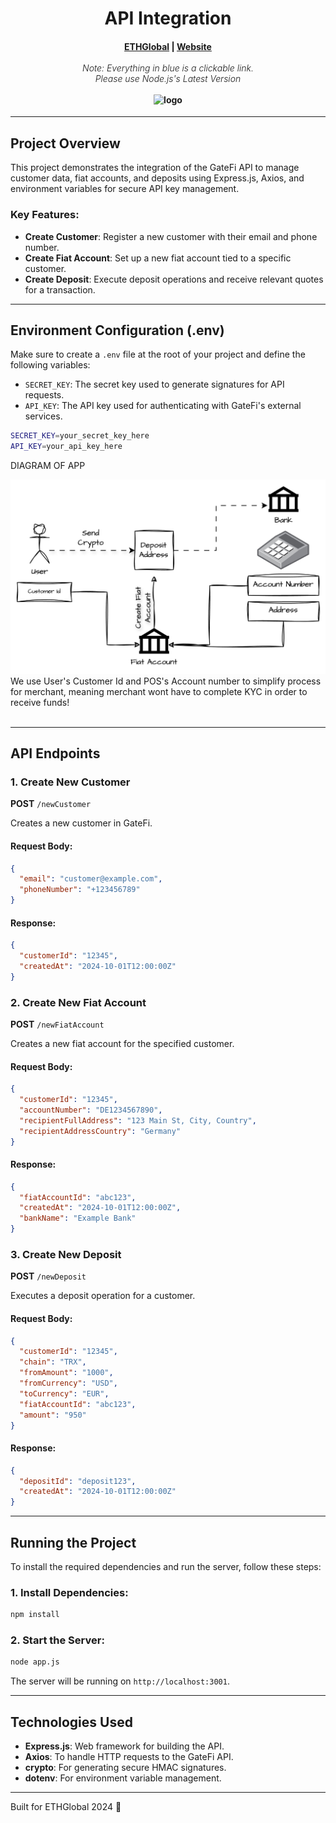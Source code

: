 
<h1 align="center">API Integration</h1>

<h4 align="center">
  <a href="https://ethglobal.com/">ETHGlobal</a> | <a href="https://ethglobal.com/">Website</a>
  <br><br>
  <span style="font-weight: 300; font-style: italic;">Note: Everything in blue is a clickable link.</span>
  <br>
  <span style="font-weight: 300; font-style: italic;">Please use Node.js's Latest Version</span>
  <br><br>
  <img src="assets/logo.jpeg" alt="logo">
</h4>

---

## Project Overview

This project demonstrates the integration of the GateFi API to manage customer data, fiat accounts, and deposits using Express.js, Axios, and environment variables for secure API key management.

### Key Features:
- **Create Customer**: Register a new customer with their email and phone number.
- **Create Fiat Account**: Set up a new fiat account tied to a specific customer.
- **Create Deposit**: Execute deposit operations and receive relevant quotes for a transaction.

---

## Environment Configuration (.env)

Make sure to create a `.env` file at the root of your project and define the following variables:

- `SECRET_KEY`: The secret key used to generate signatures for API requests.
- `API_KEY`: The API key used for authenticating with GateFi's external services.

```bash
SECRET_KEY=your_secret_key_here
API_KEY=your_api_key_here
```

DIAGRAM OF APP

  <img src="assets/diagram.jpg" alt="logo">

<br>
We use User's Customer Id and POS's Account number to simplify process for merchant, meaning merchant wont have to complete KYC in order to receive funds!
<br><br>


---

## API Endpoints


### 1. Create New Customer
**POST** `/newCustomer`

Creates a new customer in GateFi.

#### Request Body:
```json
{
  "email": "customer@example.com",
  "phoneNumber": "+123456789"
}
```

#### Response:
```json
{
  "customerId": "12345",
  "createdAt": "2024-10-01T12:00:00Z"
}
```

### 2. Create New Fiat Account
**POST** `/newFiatAccount`

Creates a new fiat account for the specified customer.

#### Request Body:
```json
{
  "customerId": "12345",
  "accountNumber": "DE1234567890",
  "recipientFullAddress": "123 Main St, City, Country",
  "recipientAddressCountry": "Germany"
}
```

#### Response:
```json
{
  "fiatAccountId": "abc123",
  "createdAt": "2024-10-01T12:00:00Z",
  "bankName": "Example Bank"
}
```

### 3. Create New Deposit
**POST** `/newDeposit`

Executes a deposit operation for a customer.

#### Request Body:
```json
{
  "customerId": "12345",
  "chain": "TRX",
  "fromAmount": "1000",
  "fromCurrency": "USD",
  "toCurrency": "EUR",
  "fiatAccountId": "abc123",
  "amount": "950"
}
```

#### Response:
```json
{
  "depositId": "deposit123",
  "createdAt": "2024-10-01T12:00:00Z"
}
```

---

## Running the Project

To install the required dependencies and run the server, follow these steps:

### 1. Install Dependencies:
```bash
npm install
```

### 2. Start the Server:
```bash
node app.js
```

The server will be running on `http://localhost:3001`.

---

## Technologies Used

- **Express.js**: Web framework for building the API.
- **Axios**: To handle HTTP requests to the GateFi API.
- **crypto**: For generating secure HMAC signatures.
- **dotenv**: For environment variable management.

---

Built for ETHGlobal 2024 🎉
